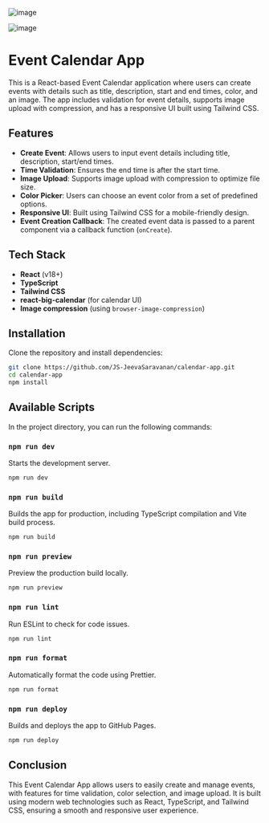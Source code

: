 
![image](https://github.com/user-attachments/assets/399e0482-c972-4571-8820-ccd5ad7c2f01)

![image](https://github.com/user-attachments/assets/407eddb7-5332-40fb-b5f9-8e58e6378690)


# Event Calendar App

This is a React-based Event Calendar application where users can create events with details such as title, description, start and end times, color, and an image. The app includes validation for event details, supports image upload with compression, and has a responsive UI built using Tailwind CSS.

## Features

- **Create Event**: Allows users to input event details including title, description, start/end times.
- **Time Validation**: Ensures the end time is after the start time.
- **Image Upload**: Supports image upload with compression to optimize file size.
- **Color Picker**: Users can choose an event color from a set of predefined options.
- **Responsive UI**: Built using Tailwind CSS for a mobile-friendly design.
- **Event Creation Callback**: The created event data is passed to a parent component via a callback function (`onCreate`).

## Tech Stack

- **React** (v18+)
- **TypeScript**
- **Tailwind CSS**
- **react-big-calendar** (for calendar UI)
- **Image compression** (using `browser-image-compression`)

## Installation

Clone the repository and install dependencies:

```bash
git clone https://github.com/JS-JeevaSaravanan/calendar-app.git
cd calendar-app
npm install
```

## Available Scripts

In the project directory, you can run the following commands:

### `npm run dev`

Starts the development server.

```bash
npm run dev
```

### `npm run build`

Builds the app for production, including TypeScript compilation and Vite build process.

```bash
npm run build
```

### `npm run preview`

Preview the production build locally.

```bash
npm run preview
```

### `npm run lint`

Run ESLint to check for code issues.

```bash
npm run lint
```

### `npm run format`

Automatically format the code using Prettier.

```bash
npm run format
```

### `npm run deploy`

Builds and deploys the app to GitHub Pages.

```bash
npm run deploy
```

## Conclusion

This Event Calendar App allows users to easily create and manage events, with features for time validation, color selection, and image upload. It is built using modern web technologies such as React, TypeScript, and Tailwind CSS, ensuring a smooth and responsive user experience.



